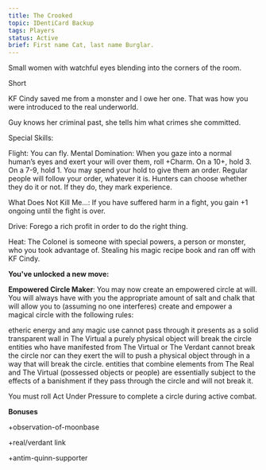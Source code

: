 ```yaml
---
title: The Crooked
topic: IDentiCard Backup
tags: Players
status: Active
brief: First name Cat, last name Burglar. 
---
```


Small women with watchful eyes blending into the corners of the room.

Short

KF Cindy saved me from a monster and I owe her one. That was how you were introduced to the real underworld.

Guy knows her criminal past, she tells him what crimes she committed. 

Special Skills:

 Flight: You can fly. 
 Mental Domination: When you gaze into a normal human’s eyes and exert your will over them, roll +Charm. On a 10+, hold 3. On a 7-9, hold 1. You may spend your hold to give them an order. Regular people will follow your order, whatever it is. Hunters can choose whether they do it or not. If they do, they mark experience. 

What Does Not Kill Me...: If you have suffered harm in a fight, you gain +1 ongoing until the fight is over. 

Drive: Forego a rich profit in order to do the right thing.

Heat: The Colonel is someone with special powers, a person or monster, who you took advantage of. Stealing his magic recipe book and ran off with KF Cindy.

**You've unlocked a new move:**

**Empowered Circle Maker**: You may now create an empowered circle at will. You will always have with you the appropriate amount of salt and chalk that will allow you to (assuming no one interferes) create and empower a magical circle with the following rules:

etheric energy and any magic use cannot pass through
it presents as a solid transparent wall in The Virtual
a purely physical object will break the circle
entities who have manifested from The Virtual or The Verdant cannot break the circle nor can they exert the will to push a physical object through in a way that will break the circle.
entities that combine elements from The Real and The Virtual (possessed objects or people) are essentially subject to the effects of a banishment if they pass through the circle and will not break it.

You must roll Act Under Pressure to complete a circle during active combat.

**Bonuses**

+observation-of-moonbase

+real/verdant link

+antim-quinn-supporter
